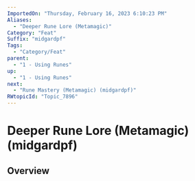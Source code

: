 ```yaml
---
ImportedOn: "Thursday, February 16, 2023 6:10:23 PM"
Aliases:
  - "Deeper Rune Lore (Metamagic)"
Category: "Feat"
Suffix: "midgardpf"
Tags:
  - "Category/Feat"
parent:
  - "1 - Using Runes"
up:
  - "1 - Using Runes"
next:
  - "Rune Mastery (Metamagic) (midgardpf)"
RWtopicId: "Topic_7896"
---
```

# Deeper Rune Lore (Metamagic) (midgardpf)
## Overview
